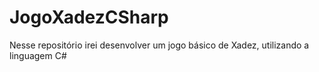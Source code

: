 # JogoXadezCSharp
Nesse repositório irei desenvolver um jogo básico de Xadez, utilizando a linguagem C#
